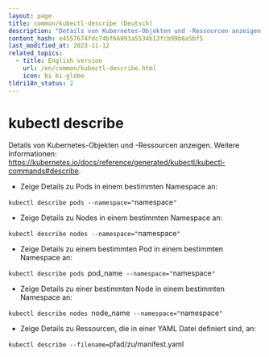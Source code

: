 ```yaml
---
layout: page
title: common/kubectl-describe (Deutsch)
description: "Details von Kubernetes-Objekten und -Ressourcen anzeigen."
content_hash: e4557674fdc74bf66093a5534b13fcb99b6a5bf5
last_modified_at: 2023-11-12
related_topics:
  - title: English version
    url: /en/common/kubectl-describe.html
    icon: bi bi-globe
tldri18n_status: 2
---
```

# kubectl describe

Details von Kubernetes-Objekten und -Ressourcen anzeigen.
Weitere Informationen: <https://kubernetes.io/docs/reference/generated/kubectl/kubectl-commands#describe>.

- Zeige Details zu Pods in einem bestimmten Namespace an:

`kubectl describe pods --namespace="`<span class="tldr-var badge badge-pill bg-dark-lm bg-white-dm text-white-lm text-dark-dm font-weight-bold">namespace</span>`"`

- Zeige Details zu Nodes in einem bestimmten Namespace an:

`kubectl describe nodes --namespace="`<span class="tldr-var badge badge-pill bg-dark-lm bg-white-dm text-white-lm text-dark-dm font-weight-bold">namespace</span>`"`

- Zeige Details zu einem bestimmten Pod in einem bestimmten Namespace an:

`kubectl describe pods `<span class="tldr-var badge badge-pill bg-dark-lm bg-white-dm text-white-lm text-dark-dm font-weight-bold">pod_name</span>` --namespace="`<span class="tldr-var badge badge-pill bg-dark-lm bg-white-dm text-white-lm text-dark-dm font-weight-bold">namespace</span>`"`

- Zeige Details zu einer bestimmten Node in einem bestimmten Namespace an:

`kubectl describe nodes `<span class="tldr-var badge badge-pill bg-dark-lm bg-white-dm text-white-lm text-dark-dm font-weight-bold">node_name</span>` --namespace="`<span class="tldr-var badge badge-pill bg-dark-lm bg-white-dm text-white-lm text-dark-dm font-weight-bold">namespace</span>`"`

- Zeige Details zu Ressourcen, die in einer YAML Datei definiert sind, an:

`kubectl describe --filename=`<span class="tldr-var badge badge-pill bg-dark-lm bg-white-dm text-white-lm text-dark-dm font-weight-bold">pfad/zu/manifest.yaml</span>
